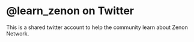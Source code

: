 # @learn_zenon on Twitter

This is a shared twitter account to help the community learn about Zenon Network.
